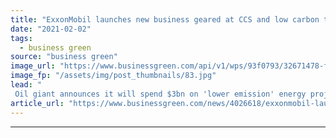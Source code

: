 ```yaml
---
title: "ExxonMobil launches new business geared at CCS and low carbon technologies"
date: "2021-02-02"
tags: 
  - business green
source: "business green"
image_url: "https://www.businessgreen.com/api/v1/wps/93f0793/32671478-f22d-4324-9b43-9c769e0fb040/6/exxon-350x250-185x114.jpg"
image_fp: "/assets/img/post_thumbnails/83.jpg"
lead: "
 Oil giant announces it will spend $3bn on 'lower emission' energy projects before 2025 ..."
article_url: "https://www.businessgreen.com/news/4026618/exxonmobil-launches-business-geared-ccs-low-carbon-technologies"
---
```


---
